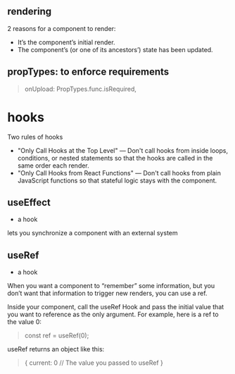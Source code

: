 ## rendering
2 reasons for  a component to render:
- It’s the component’s initial render.
- The component’s (or one of its ancestors’) state has been updated.

## propTypes: to enforce requirements

> onUpload: PropTypes.func.isRequired,

# hooks
Two rules of hooks
- "Only Call Hooks at the Top Level" — Don't call hooks from inside loops, conditions, or nested statements so that the hooks are called in the same order each render.
- "Only Call Hooks from React Functions" — Don't call hooks from plain JavaScript functions so that stateful logic stays with the component.

## useEffect
- a hook

lets you synchronize a component with an external system

## useRef
- a hook

When you want a component to “remember” some information, but you don’t want that information to trigger new renders, you can use a ref. 

Inside your component, call the useRef Hook and pass the initial value that you want to reference as the only argument. For example, here is a ref to the value 0:
> const ref = useRef(0);

useRef returns an object like this:
> { 
  current: 0 // The value you passed to useRef
}